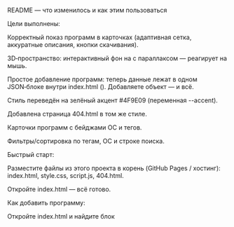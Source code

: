 README — что изменилось и как этим пользоваться

Цели выполнены:

Корректный показ программ в карточках (адаптивная сетка, аккуратные описания, кнопки скачивания).

3D‑пространство: интерактивный фон на <canvas> с параллаксом — реагирует на мышь.

Простое добавление программ: теперь данные лежат в одном JSON‑блоке внутри index.html (<script id="tools-data" type="application/json">[...]</script>). Добавляете объект — и всё.

Стиль переведён на зелёный акцент #4F9E09 (переменная --accent).

Добавлена страница 404.html в том же стиле.

Карточки программ с бейджами ОС и тегов.

Фильтры/сортировка по тегам, ОС и строке поиска.

Быстрый старт:

Разместите файлы из этого проекта в корень (GitHub Pages / хостинг): index.html, style.css, script.js, 404.html.

Откройте index.html — всё готово.

Как добавить программу:

Откройте index.html и найдите блок <script id="tools-data" type="application/json">.

Добавьте новый объект в массив, например:

{
  "id": "keyviz",
  "name": "KeyViz",
  "desc": "Показывает нажатия клавиш",
  "href": "https://.../Keyviz-v1.0.6.exe",
  "os": ["Windows"],
  "tags": ["productivity"],
  "size": "2.4 MB",
  "version": "1.0.6",
  "updated": "2025-09-01"
}

Сохраняете — страница сама всё отрисует.
